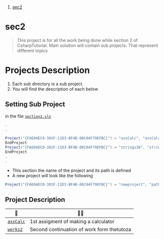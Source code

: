 
1. [sec2](#sec2)

# sec2

> This project is for all the work being done while section 2 of CsharpTutorial. Main solution will contain sub projects. That represent different topics 

# Projects Description 

1. Each sub directory is a sub project.
2. You will find the description of each below 

## Setting Sub Project 

in the file [`section2.sln`](./section2.sln)

```csharp
.
.

Project("{FAE04EC0-301F-11D3-BF4B-00C04F79EFBC}") = "assCalc", "assCalc\assCalc.csproj", "{BFD82B9E-9485-4C45-94D9-59BC9B21CA95}"
EndProject
Project("{FAE04EC0-301F-11D3-BF4B-00C04F79EFBC}") = "strings38", "strings38\strings38.csproj", "{90786B3B-BE75-4DD0-B4E2-6B929C9E2FFB}"
EndProject
.
.
```
- This section the name of the project and its path is defined 
- A new project will look like the following 

```csharp 
Project("{FAE04EC0-301F-11D3-BF4B-00C04F79EFBC}") = "newproject", "path\newproject\newproject.csproj", "{90786B3B-BE75-4DD0-B4E2-6B929C9E2FFB}"
```

## Project Description 

🧟 | 👩‍💻
--- | ---
[`assCalc`](./assCalc/) | 1st assigment of making a calculator
[`works2`](./works2/) | Second continuation of work form thetutoza
